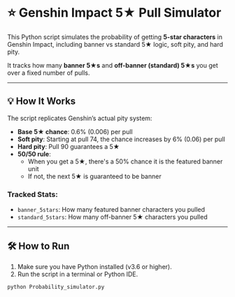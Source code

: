 # ⭐ Genshin Impact 5★ Pull Simulator

This Python script simulates the probability of getting **5-star characters** in Genshin Impact, including banner vs standard 5★ logic, soft pity, and hard pity.

It tracks how many **banner 5★s** and **off-banner (standard) 5★s** you get over a fixed number of pulls.

---

## 💡 How It Works

The script replicates Genshin’s actual pity system:

- **Base 5★ chance**: 0.6% (0.006) per pull
- **Soft pity**: Starting at pull 74, the chance increases by 6% (0.06) per pull
- **Hard pity**: Pull 90 guarantees a 5★
- **50/50 rule**:
  - When you get a 5★, there's a 50% chance it is the featured banner unit
  - If not, the next 5★ is guaranteed to be banner

### Tracked Stats:
- `banner_5stars`: How many featured banner characters you pulled
- `standard_5stars`: How many off-banner 5★ characters you pulled

---

## 🛠️ How to Run

1. Make sure you have Python installed (v3.6 or higher).
2. Run the script in a terminal or Python IDE.

```bash
python Probability_simulator.py
